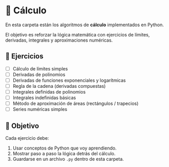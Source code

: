 # 📗 Cálculo

En esta carpeta están los algoritmos de **cálculo** implementados en Python.  

El objetivo es reforzar la lógica matemática con ejercicios de límites, derivadas, integrales y aproximaciones numéricas.  

## 📑 Ejercicios

- [ ] Cálculo de límites simples  
- [ ] Derivadas de polinomios  
- [ ] Derivadas de funciones exponenciales y logarítmicas  
- [ ] Regla de la cadena (derivadas compuestas)  
- [ ] Integrales definidas de polinomios  
- [ ] Integrales indefinidas básicas  
- [ ] Método de aproximación de áreas (rectángulos / trapecios)  
- [ ] Series numéricas simples  

## 🎯 Objetivo

Cada ejercicio debe:  

1. Usar conceptos de Python que voy aprendiendo.  
2. Mostrar paso a paso la lógica detrás del cálculo.  
3. Guardarse en un archivo `.py` dentro de esta carpeta.  
